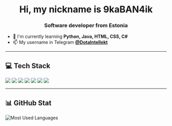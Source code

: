 <h1 align="center">Hi, my nickname is 9kaBAN4ik</h1>
<h3 align="center">Software developer from Estonia</h3>

- 🌱 I'm currently learning **Python, Java, HTML, CSS, C#**  
- 📫 My username in Telegram **[@DotaIntellekt](https://t.me/DOTAINTELLEKT)**  

---

## 💻 Tech Stack
<p>
  <img src="https://img.shields.io/badge/CSS3-blue?style=for-the-badge&logo=css3" />
  <img src="https://img.shields.io/badge/HTML5-orange?style=for-the-badge&logo=html5" />
  <img src="https://img.shields.io/badge/Java-yellow?style=for-the-badge&logo=java" />
  <img src="https://img.shields.io/badge/Javascript-yellow?style=for-the-badge&logo=javascript" />
  <img src="https://img.shields.io/badge/Python-blue?style=for-the-badge&logo=python" />
  <img src="https://img.shields.io/badge/Jira-blue?style=for-the-badge&logo=jira" />
  <img src="https://img.shields.io/badge/Figma-orange?style=for-the-badge&logo=figma" />
</p>

---

## 📊 GitHub Stat  
![Most Used Languages](https://github-readme-stats.vercel.app/api/top-langs/?username=9kaBAN4ik&layout=compact&theme=dark)
